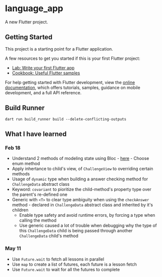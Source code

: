 # language_app

A new Flutter project.

## Getting Started

This project is a starting point for a Flutter application.

A few resources to get you started if this is your first Flutter project:

- [Lab: Write your first Flutter app](https://docs.flutter.dev/get-started/codelab)
- [Cookbook: Useful Flutter samples](https://docs.flutter.dev/cookbook)

For help getting started with Flutter development, view the
[online documentation](https://docs.flutter.dev/), which offers tutorials,
samples, guidance on mobile development, and a full API reference.


## Build Runner
```
dart run build_runner build --delete-conflicting-outputs
```

## What I have learned

### Feb 18
- Understand 2 methods of modeling state using Bloc - [here](https://bloclibrary.dev/modeling-state/) - Choose enum method
- Apply inhertance to child's view, of `ChallengeView` to overriding certain methods
- Usage of `dynamic` type when building a answer checking method for `ChallengeData` abstract class
- Keyword: `covariant` to pioritize the child-method's property type over the parent's re-defined one
- Generic with `<T>` to clear type ambiguity when using the `checkAnswer` method - declared in `ChallengeData` abstract class and inherited by it's children
    -   Enable type safety and avoid runtime errors, by forcing a type when calling the method
    - Use generic caused a lot of trouble when debugging why the type of this `ChallengeData` child is being passed through another `ChallengeData` child's method


### May 11
- Use `Future.wait` to fetch all lessons in parallel
- Use `map` to create a list of futures, each future is a lesson fetch
- Use `Future.wait` to wait for all the futures to complete